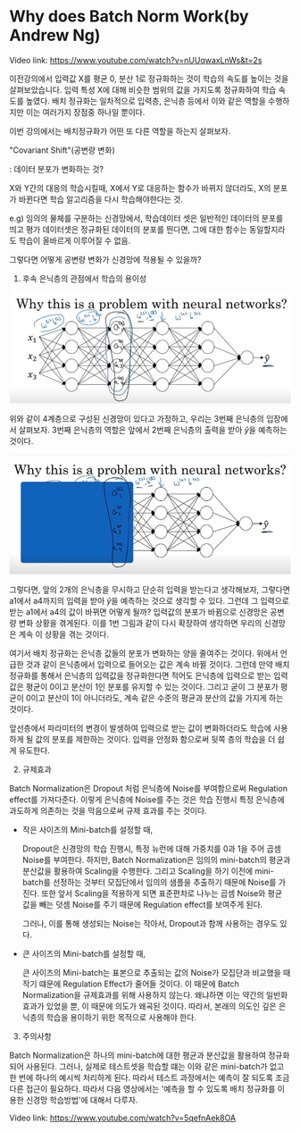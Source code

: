 # Why does Batch Norm Work(by Andrew Ng)

Video link: https://www.youtube.com/watch?v=nUUqwaxLnWs&t=2s



이전강의에서 입력값 X를 평균 0, 분산 1로 정규화하는 것이 학습의 속도를 높이는 것을 살펴보았습니다. 입력 특성 X에 대해 비슷한 범위의 값을 가지도록 정규화하여 학습 속도를 높였다. 배치 정규화는 일차적으로 입력층, 은닉층 등에서 이와 같은 역할을 수행하지만 이는 여러가지 장점중 하나일 뿐이다.



이번 강의에서는 배치정규화가 어떤 또 다른 역할을 하는지 살펴보자.



"Covariant Shift"(공변량 변화)

: 데이터 분포가 변화하는 것?

X와 Y간의 대응의 학습시킬때, X에서 Y로 대응하는 함수가 바뀌지 않더라도, X의 분포가 바뀐다면 학습 알고리즘을 다시 학습해야한다는 것. 

e.g) 임의의 물체를 구분하는 신경망에서, 학습데이터 셋은 일반적인 데이터의 분포를 띄고 평가 데이터셋은 정규화된 데이터의 분포를 띈다면, 그에 대한 함수는 동일할지라도 학습이 올바르게 이루어질 수 없음.

그렇다면 어떻게 공변량 변화가 신경망에 적용될 수 있을까?



1. 후속 은닉층의 관점에서 학습의 용이성

![cov_shift1](img/covariant_shift_1.jpg)

 위와 같이 4계층으로 구성된 신경망이 있다고 가정하고, 우리는 3번째 은닉층의 입장에서 살펴보자. 3번째 은닉층의 역할은 앞에서 2번째 은닉층의 출력을 받아 $\hat{y}$을 예측하는 것이다.

![cov_shift2](img/covariant_shift_2.jpg)

 그렇다면, 앞의 2개의 은닉층을 무시하고 단순히 입력을 받는다고 생각해보자, 그렇다면 a1에서 a4까지의 입력을 받아 $\hat{y}$을 예측하는 것으로 생각할 수 있다. 그런데 그 입력으로 받는 a1에서 a4의 값이 바뀌면 어떻게 될까? 입력값의 분포가 바뀜으로 신경망은 공변량 변화 상황을 겪게된다. 이를 1번 그림과 같이 다시 확장하여 생각하면 우리의 신경망은 계속 이 상황을 겪는 것이다.

 여기서 배치 정규화는 은닉층 값들의 분포가 변화하는 양을 줄여주는 것이다. 위에서 언급한 것과 같이 은닉층에서 입력으로 들어오는 값은 계속 바뀔 것이다. 그런데 만약 배치 정규화를 통해서 은닉층의 입력값을 정규화한다면 적어도 은닉층에 입력으로 받는 입력값은 평균이 0이고 분산이 1인 분포를 유지할 수 있는 것이다. 그리고 굳이 그 분포가 평균이 0이고 분산이 1이 아니더라도, 계속 같은 수준의 평균과 분산의 값을 가지게 하는 것이다.

 앞선층에서 파라미터의 변경이 발생하여 입력으로 받는 값이 변화하더라도 학습에 사용하게 될 값의 분포를 제한하는 것이다. 입력을 안정화 함으로써 뒷쪽 층의 학습을 더 쉽게 유도한다.



2. 규제효과

 Batch Normalization은 Dropout 처럼 은닉층에 Noise를 부여함으로써 Regulation effect를 가져다준다. 이렇게 은닉층에 Noise를 주는 것은 학습 진행시 특정 은닉층에 과도하게 의존하는 것을 막음으로써 규제 효과를 주는 것이다.

* 작은 사이즈의 Mini-batch를 설정할 때,

   Dropout은 신경망의 학습 진행시, 특정 뉴런에 대해 가중치를 0과 1을 주어 곱셈 Noise를 부여한다. 하지만, Batch Normalization은 임의의 mini-batch의 평균과 분산값을 활용하여 Scaling을 수행한다. 그리고 Scaling을 하기 이전에 mini-batch를 선정하는 것부터 모집단에서 임의의 샘플을 추출하기 때문에 Noise를 가진다. 또한 앞서 Scaling을 적용하게 되면 표준편차로 나누는 곱셈 Noise와 평균 값을 빼는 덧셈 Noise를 주기 때문에 Regulation effect를 보여주게 된다.

   그러나, 이를 통해 생성되는 Noise는 작아서, Dropout과 함께 사용하는 경우도 있다.

* 큰 사이즈의 Mini-batch를 설정할 때,

   큰 사이즈의 Mini-batch는 표본으로 추출되는 값의 Noise가 모집단과 비교했을 때 작기 떄문에 Regulation Effect가 줄어들 것이다. 이 때문에 Batch Normalization을 규제효과를 위해 사용하지 않는다. 왜냐하면 이는 약간의 일반화 효과가 있었을 뿐, 이 때문에 의도가 왜곡된 것이다. 따라서, 본래의 의도인 깊은 은닉층의 학습을 용이하기 위한 목적으로 사용해야 한다.



3. 주의사항

 Batch Normalization은 하나의 mini-batch에 대한 평균과 분산값을 활용하여 정규화되어 사용된다. 그러나, 실제로 테스트셋을 학습할 떄는 이와 같은 mini-batch가 없고 한 번에 하나의 예시씩 처리하게 된다. 따라서 테스트 과정에서는 예측이 잘 되도록 조금 다른 접근이 필요하다. 따라서 다음 영상에서는 '예측을 할 수 있도록 배치 정규화를 이용한 신경망 학습방법'에 대해서 다루자.

Video link: https://www.youtube.com/watch?v=5qefnAek8OA

